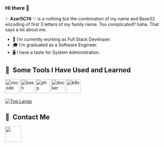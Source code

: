### Hi there 👋


✨ **Azer5C74** ✨ is a nothing but the combination of my name and Base32 encoding of first 3 letters of my family name. Too complicated? haha. That says a lot about me.

- 🔭 I’m currently working as Full Stack Developer.
- 🎓 I’m graduated as a Software Engineer.
- 🖥️ I have a taste for System Administration.


<h2> 🚀 &nbsp;Some Tools I Have Used and Learned</h2>
<p align="left">
<img src="https://cdn.jsdelivr.net/gh/devicons/devicon/icons/vscode/vscode-original.svg" alt="vscode" width="45" height="45"/>
<img src="https://cdn.jsdelivr.net/gh/devicons/devicon/icons/bash/bash-original.svg" alt="bash" width="45" height="45"/>
<img src="https://cdn.jsdelivr.net/gh/devicons/devicon/icons/php/php-original.svg" alt="php" width="45" height="45"/>
<img src="https://cdn1.iconfinder.com/data/icons/unicons-line-vol-3/24/docker-512.png" alt="docker" width="45" height="45"/>
<img src="https://cdn2.iconfinder.com/data/icons/mixd/512/16_kubernetes-512.png" alt="k8s" width="45" height="45"/>  
</p>

[![Top Langs](https://github-readme-stats.vercel.app/api/top-langs/?username=Azer5C74&layout=donut-vertical)](https://github.com/Azer5C74/github-readme-stats)
<h2> 🚀 &nbsp;Contact Me</h2>
<p align="left">
<a href="https://www.linkedin.com/in/azer-taboubi/">
  
<img height="50" src="https://media.tenor.com/mSziQlLUwQQAAAAi/linkin-logo.gif" width="50" height="50" frameBorder="0" class="giphy-embed" >

</a>

</p>



